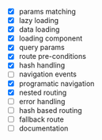 - [x] params matching
- [x] lazy loading
- [x] data loading
- [x] loading component
- [x] query params
- [x] route pre-conditions
- [x] hash handling
- [ ] navigation events
- [x] programatic navigation
- [x] nested routing
- [ ] error handling
- [ ] hash based routing
- [ ] fallback route
- [ ] documentation

